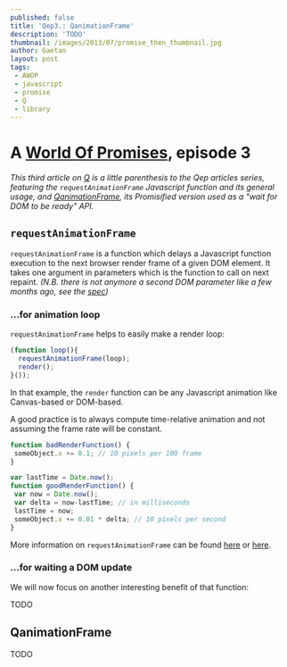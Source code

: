 ```yaml
---
published: false
title: 'Qep3.: QanimationFrame'
description: 'TODO'
thumbnail: /images/2013/07/promise_then_thumbnail.jpg
author: Gaetan
layout: post
tags:
 - AWOP
 - javascript
 - promise
 - Q
 - library
---
```


 [0]: /pages/a-world-of-promises/
 [1]: http://github.com/gre/qanimationframe
 [2]: https://dvcs.w3.org/hg/webperf/raw-file/tip/specs/RequestAnimationFrame/Overview.html
 [3]: http://creativejs.com/resources/requestanimationframe/
 [4]: http://www.paulirish.com/2011/requestanimationframe-for-smart-animating/

# A [World Of Promises][0], episode 3

*This third article on [Q][1] is a little parenthesis to the Qep articles series,
featuring the `requestAnimationFrame` Javascript function and its general usage,
and [QanimationFrame][1], its Promisified version used as a "wait for DOM to be ready" API.*

## `requestAnimationFrame`

`requestAnimationFrame` is a function which delays a Javascript function execution to the next browser 
render frame of a given DOM element. 
It takes one argument in parameters which is the function to call on next repaint.
*(N.B. there is not anymore a second DOM parameter like a few months ago, see the [spec][2])*

### ...for animation loop

`requestAnimationFrame` helps to easily make a render loop:

```javascript
(function loop(){
  requestAnimationFrame(loop);
  render();
}());
```
In that example, the `render` function can be any Javascript animation like Canvas-based or DOM-based.

A good practice is to always compute time-relative animation and not assuming the frame rate will be constant.

```javascript
function badRenderFunction() {
 someObject.x += 0.1; // 10 pixels per 100 frame
}
```

```javascript
var lastTime = Date.now();
function goodRenderFunction() {
 var now = Date.now();
 var delta = now-lastTime; // in milliseconds
 lastTime = now;
 someObject.x += 0.01 * delta; // 10 pixels per second
}
```

More information on `requestAnimationFrame` can be found [here][3] or [here][4].

### ...for waiting a DOM update

We will now focus on another interesting benefit of that function:

TODO

## QanimationFrame

TODO
